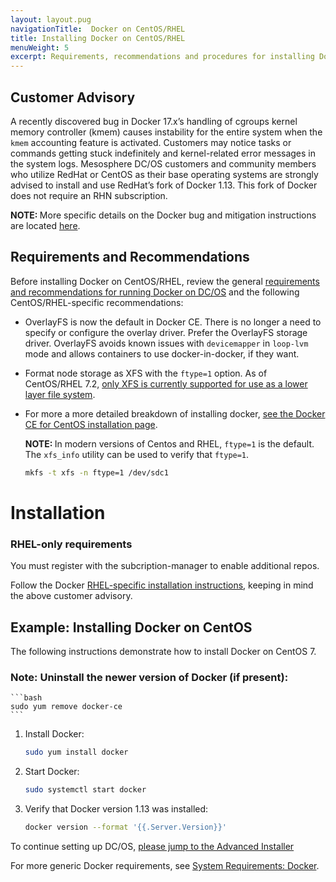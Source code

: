 ```yaml
---
layout: layout.pug
navigationTitle:  Docker on CentOS/RHEL
title: Installing Docker on CentOS/RHEL
menuWeight: 5
excerpt: Requirements, recommendations and procedures for installing Docker CE on CentOS/RHEL
---
```


## Customer Advisory
A recently discovered bug in Docker 17.x’s handling of cgroups kernel memory controller (kmem) causes instability for the entire system when the `kmem` accounting feature is activated. Customers may notice tasks or commands getting stuck indefinitely and kernel-related error messages in the system logs. Mesosphere DC/OS customers and community members who utilize RedHat or CentOS as their base operating systems are strongly advised to install and use RedHat’s fork of Docker 1.13. This fork of Docker does not require an RHN subscription.

<p class="message--note"><strong>NOTE: </strong>More specific details on the Docker bug and mitigation instructions are located <a href="https://mesosphere-community.force.com/s/article/Critical-Issue-KMEM-MSPH-2018-0006">here</a>.</p>

## Requirements and Recommendations

Before installing Docker on CentOS/RHEL, review the general [requirements and recommendations for running Docker on DC/OS][1] and the following CentOS/RHEL-specific recommendations:

* OverlayFS is now the default in Docker CE. There is no longer a need to specify or configure the overlay driver. Prefer the OverlayFS storage driver. OverlayFS avoids known issues with `devicemapper` in `loop-lvm` mode and allows containers to use docker-in-docker, if they want.

* Format node storage as XFS with the `ftype=1` option. As of CentOS/RHEL 7.2, [only XFS is currently supported for use as a lower layer file system][2].

* For more a more detailed breakdown of installing docker, [see the Docker CE for CentOS installation page][4].

    <p class="message--note"><strong>NOTE: </strong> In modern versions of Centos and RHEL, <code>ftype=1</code> is the default. The <code>xfs_info</code> utility can be used to verify that <code>ftype=1</code>.</p>

    ```bash
    mkfs -t xfs -n ftype=1 /dev/sdc1
    ```

# Installation

### RHEL-only requirements

You must register with the subcription-manager to enable additional repos.

Follow the Docker [RHEL-specific installation instructions][3], keeping in mind the above customer advisory.

## Example: Installing Docker on CentOS

The following instructions demonstrate how to install Docker on CentOS 7.

### Note: Uninstall the newer version of Docker (if present):

    ```bash
    sudo yum remove docker-ce
    ```

1.  Install Docker:

    ```bash
    sudo yum install docker
    ```

1.  Start Docker:

    ```bash
    sudo systemctl start docker
    ```

1. Verify that Docker version 1.13 was installed:

    ```bash
    docker version --format '{{.Server.Version}}'
    ```

To continue setting up DC/OS, [please jump to the Advanced Installer][4]

For more generic Docker requirements, see [System Requirements: Docker][1].

[1]: /1.12/installing/production/system-requirements/#docker
[2]: https://access.redhat.com/documentation/en-US/Red_Hat_Enterprise_Linux/7/html/7.2_Release_Notes/technology-preview-file_systems.html
[3]: https://docs.docker.com/install/linux/docker-ee/rhel
[4]: /1.12/installing/production/deploying-dcos/installation/
